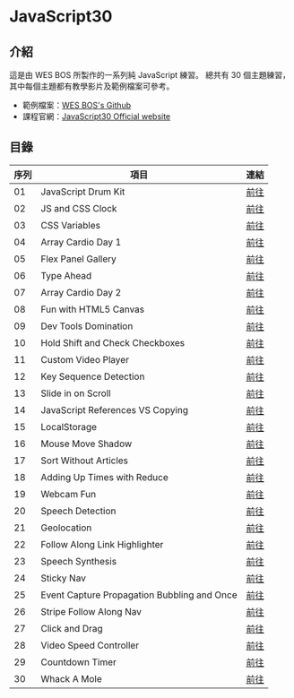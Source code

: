 # JavaScript30

## 介紹

這是由 WES BOS 所製作的一系列純 JavaScript 練習。
總共有 30 個主題練習，其中每個主題都有教學影片及範例檔案可參考。

- 範例檔案：[WES BOS's Github](https://github.com/wesbos/JavaScript30)
- 課程官網：[JavaScript30 Official website](https://javascript30.com/)

## 目錄

| 序列 | 項目                                        | 連結                                                                                           |
| ---- | ------------------------------------------- | ---------------------------------------------------------------------------------------------- |
| 01   | JavaScript Drum Kit                         | [前往](https://myoschen.github.io/JavaScript30/01-JavaScript-Drum-Kit)                         |
| 02   | JS and CSS Clock                            | [前往](https://myoschen.github.io/JavaScript30/02-JS-and-CSS-Clock)                            |
| 03   | CSS Variables                               | [前往](https://myoschen.github.io/JavaScript30/03-CSS-Variables)                               |
| 04   | Array Cardio Day 1                          | [前往](https://myoschen.github.io/JavaScript30/04-Array-Cardio-Day-1)                          |
| 05   | Flex Panel Gallery                          | [前往](https://myoschen.github.io/JavaScript30/05-Flex-Panel-Gallery)                          |
| 06   | Type Ahead                                  | [前往](https://myoschen.github.io/JavaScript30/06-Type-Ahead)                                  |
| 07   | Array Cardio Day 2                          | [前往](https://myoschen.github.io/JavaScript30/07-Array-Cardio-Day-2)                          |
| 08   | Fun with HTML5 Canvas                       | [前往](https://myoschen.github.io/JavaScript30/08-Fun-with-HTML5-Canvas)                       |
| 09   | Dev Tools Domination                        | [前往](https://myoschen.github.io/JavaScript30/09-Dev-Tools-Domination)                        |
| 10   | Hold Shift and Check Checkboxes             | [前往](https://myoschen.github.io/JavaScript30/10-Hold-Shift-and-Check-Checkboxes)             |
| 11   | Custom Video Player                         | [前往](https://myoschen.github.io/JavaScript30/11-Custom-Video-Player)                         |
| 12   | Key Sequence Detection                      | [前往](https://myoschen.github.io/JavaScript30/12-Key-Sequence-Detection)                      |
| 13   | Slide in on Scroll                          | [前往](https://myoschen.github.io/JavaScript30/13-Slide-in-on-Scroll)                          |
| 14   | JavaScript References VS Copying            | [前往](https://myoschen.github.io/JavaScript30/14-JavaScript-References-VS-Copying)            |
| 15   | LocalStorage                                | [前往](https://myoschen.github.io/JavaScript30/15-LocalStorage)                                |
| 16   | Mouse Move Shadow                           | [前往](https://myoschen.github.io/JavaScript30/16-Mouse-Move-Shadow)                           |
| 17   | Sort Without Articles                       | [前往](https://myoschen.github.io/JavaScript30/17-Sort-Without-Articles)                       |
| 18   | Adding Up Times with Reduce                 | [前往](https://myoschen.github.io/JavaScript30/18-Adding-Up-Times-with-Reduce)                 |
| 19   | Webcam Fun                                  | [前往](https://myoschen.github.io/JavaScript30/19-Webcam-Fun)                                  |
| 20   | Speech Detection                            | [前往](https://myoschen.github.io/JavaScript30/20-Speech-Detection)                            |
| 21   | Geolocation                                 | [前往](https://myoschen.github.io/JavaScript30/21-Geolocation)                                 |
| 22   | Follow Along Link Highlighter               | [前往](https://myoschen.github.io/JavaScript30/22-Follow-Along-Link-Highlighter)               |
| 23   | Speech Synthesis                            | [前往](https://myoschen.github.io/JavaScript30/23-Speech-Synthesis)                            |
| 24   | Sticky Nav                                  | [前往](https://myoschen.github.io/JavaScript30/24-Sticky-Nav)                                  |
| 25   | Event Capture Propagation Bubbling and Once | [前往](https://myoschen.github.io/JavaScript30/25-Event-Capture-Propagation-Bubbling-and-Once) |
| 26   | Stripe Follow Along Nav                     | [前往](https://myoschen.github.io/JavaScript30/26-Stripe-Follow-Along-Nav)                     |
| 27   | Click and Drag                              | [前往](https://myoschen.github.io/JavaScript30/27-Click-and-Drag)                              |
| 28   | Video Speed Controller                      | [前往](https://myoschen.github.io/JavaScript30/28-Video-Speed-Controller)                      |
| 29   | Countdown Timer                             | [前往](https://myoschen.github.io/JavaScript30/29-Countdown-Timer)                             |
| 30   | Whack A Mole                                | [前往](https://myoschen.github.io/JavaScript30/30-Whack-A-Mole)                                |
